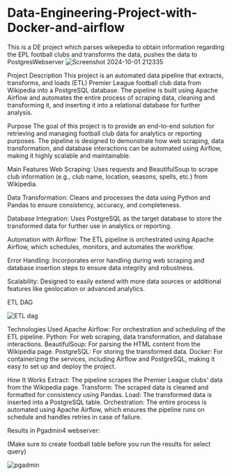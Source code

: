 # Data-Engineering-Project-with-Docker-and-airflow
This is a DE project which parses wikepedia to obtain information regarding the EPL football clubs and transforms the data, pushes the data to PostgresWebserver
![Screenshot 2024-10-01 212335](https://github.com/user-attachments/assets/55af9ea7-941c-488b-9f55-2efa9821bfc5)

Project Description
This project is an automated data pipeline that extracts, transforms, and loads (ETL) Premier League football club data from Wikipedia into a PostgreSQL database. The pipeline is built using Apache Airflow and automates the entire process of scraping data, cleaning and transforming it, and inserting it into a relational database for further analysis.

Purpose
The goal of this project is to provide an end-to-end solution for retrieving and managing football club data for analytics or reporting purposes. The pipeline is designed to demonstrate how web scraping, data transformation, and database interactions can be automated using Airflow, making it highly scalable and maintainable.

Main Features
Web Scraping: Uses requests and BeautifulSoup to scrape club information (e.g., club name, location, seasons, spells, etc.) from Wikipedia.

Data Transformation: Cleans and processes the data using Python and Pandas to ensure consistency, accuracy, and completeness.

Database Integration: Uses PostgreSQL as the target database to store the transformed data for further use in analytics or reporting.

Automation with Airflow: The ETL pipeline is orchestrated using Apache Airflow, which schedules, monitors, and automates the workflow.

Error Handling: Incorporates error handling during web scraping and database insertion steps to ensure data integrity and robustness.

Scalability: Designed to easily extend with more data sources or additional features like geolocation or advanced analytics.

ETL DAG 


![ETL dag](https://github.com/user-attachments/assets/59271423-8713-4b7e-96cc-cb8cc7b30d4a)



Technologies Used
Apache Airflow: For orchestration and scheduling of the ETL pipeline.
Python: For web scraping, data transformation, and database interactions.
BeautifulSoup: For parsing the HTML content from the Wikipedia page.
PostgreSQL: For storing the transformed data.
Docker: For containerizing the services, including Airflow and PostgreSQL, making it easy to set up and deploy the project.

How It Works
Extract: The pipeline scrapes the Premier League clubs' data from the Wikipedia page.
Transform: The scraped data is cleaned and formatted for consistency using Pandas.
Load: The transformed data is inserted into a PostgreSQL table.
Orchestration: The entire process is automated using Apache Airflow, which ensures the pipeline runs on schedule and handles retries in case of failure.


Results in Pgadmin4 webserver:

(Make sure to create football table before you run the results for select query)


![pgadmin](https://github.com/user-attachments/assets/a9112546-7863-49c2-9b04-6a23e2d3c6f3)

